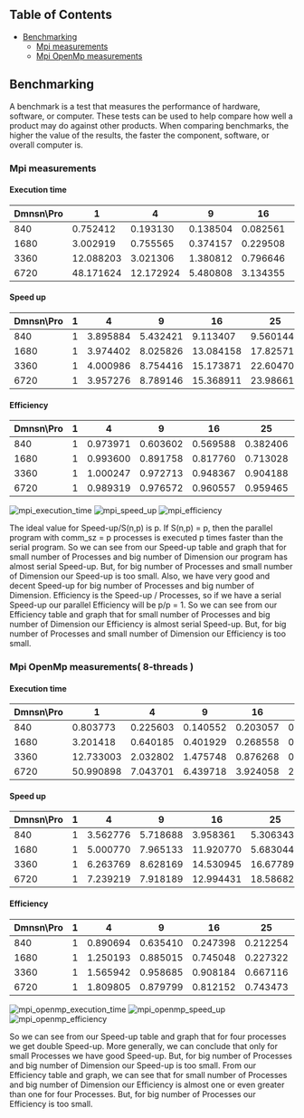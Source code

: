 ## Table of Contents

* [Benchmarking](https://github.com/ZamanidisAlexios/conway_game_of_life/tree/master/benchmark#benchmarking)
  * [Mpi measurements](https://github.com/ZamanidisAlexios/conway_game_of_life/tree/master/benchmark#mpi-measurements)
  * [Mpi OpenMp measurements](https://github.com/ZamanidisAlexios/conway_game_of_life/tree/master/benchmark#mpi-openmp-measurements)


## Benchmarking

A benchmark is a test that measures the performance of hardware, software, or computer. These tests can be used to help 
compare how well a product may do against other products. When comparing benchmarks, the higher the value of the results, 
the faster the component, software, or overall computer is.

### Mpi measurements

#### Execution time

 Dmnsn\Pro| 1         | 4         | 9         | 16        | 25       | 36       | 49       | 64       |
----------|-----------|-----------|-----------|-----------|----------|----------|----------|----------|
 840      | 0.752412  | 0.193130  | 0.138504  | 0.082561  | 0.078703 | 0.091018 | 0.091000 | 0.102858 |
 1680     | 3.002919  | 0.755565  | 0.374157  | 0.229508  | 0.168460 | 0.148978 | 0.140478 | 0.140119 |
 3360     | 12.088203 | 3.021306  | 1.380812  | 0.796646  | 0.534765 | 0.405058 | 0.325011 | 0.285601 |
 6720     | 48.171624 | 12.172924 | 5.480808  | 3.134355  | 2.008271 | 1.423471 | 1.063272 | 0.852721 |

#### Speed up

 Dmnsn\Pro| 1         | 4         | 9         | 16       | 25       | 36       | 49       | 64       |
----------|-----------|-----------|-----------|----------|----------|----------|----------|----------|
 840      | 1         | 3.895884  | 5.432421  | 9.113407 | 9.560144 | 8.266629 | 8.268264 | 7.315056 |
 1680     | 1         | 3.974402  | 8.025826  |13.084158 |17.825710 |20.156796 |21.376436 |21.431204 |
 3360     | 1         | 4.000986  | 8.754416  |15.173871 |22.604702 |29.843142 |37.193214 |42.325497 |
 6720     | 1         | 3.957276  | 8.789146  |15.368911 |23.986616 |33.840958 |45.305080 |56.491661 |

#### Efficiency

 Dmnsn\Pro| 1         | 4         | 9         | 16       | 25       | 36       | 49       | 64       |
----------|-----------|-----------|-----------|----------|----------|----------|----------|----------|
 840      | 1         | 0.973971  | 0.603602  | 0.569588 | 0.382406 | 0.229629 | 0.168740 | 0.114298 |
 1680     | 1         | 0.993600  | 0.891758  | 0.817760 | 0.713028 | 0.559911 | 0.436254 | 0.334863 |
 3360     | 1         | 1.000247  | 0.972713  | 0.948367 | 0.904188 | 0.828976 | 0.759045 | 0.661336 |
 6720     | 1         | 0.989319  | 0.976572  | 0.960557 | 0.959465 | 0.940027 | 0.924593 | 0.882682 |

![mpi_execution_time](https://user-images.githubusercontent.com/48658768/74972536-94cc5480-542a-11ea-8039-fedb03cd7343.png)
![mpi_speed_up](https://user-images.githubusercontent.com/48658768/74972132-e2948d00-5429-11ea-805f-dd71f4800f39.png)
![mpi_efficiency](https://user-images.githubusercontent.com/48658768/74972139-e3c5ba00-5429-11ea-91e6-e7107bf8bd5d.png)

The ideal value for Speed-up/S(n,p) is p. If S(n,p) = p, then the parallel program with comm_sz = p processes is executed 
p times faster than the serial program. So we can see from our Speed-up table and graph that for small number of Processes 
and big number of Dimension our program has almost serial Speed-up. But, for big number of Processes and small number of 
Dimension our Speed-up is too small. Also, we have very good and decent Speed-up for big number of Processes 
and big number of Dimension.
Εfficiency is the Speed-up / Processes, so if we have a serial Speed-up our parallel Εfficiency will be p/p = 1. 
So we can see from our Εfficiency table and graph that for small number of Processes and big number of Dimension our 
Εfficiency is almost serial Speed-up. But, for big number of Processes and small number of Dimension our Εfficiency 
is too small.

### Mpi OpenMp measurements( 8-threads )

#### Execution time

 Dmnsn\Pro| 1         | 4         | 9         | 16        | 25        | 36       | 49       | 64       |
----------|-----------|-----------|-----------|-----------|-----------|----------|----------|----------|
 840      | 0.803773  | 0.225603  | 0.140552  | 0.203057  | 0.151474  | 0.650479 | 0.511546 | 0.659165 |
 1680     | 3.201418  | 0.640185  | 0.401929  | 0.268558  | 0.563328  | 0.698334 | 1.330187 | 0.993040 |
 3360     | 12.733003 | 2.032802  | 1.475748  | 0.876268  | 0.763466  | 0.664128 | 0.880283 | 1.209686 |
 6720     | 50.990898 | 7.043701  | 6.439718  | 3.924058  | 2.743390  | 1.910961 | 1.500764 | 1.401790 |

#### Speed up

 Dmnsn\Pro| 1         | 4         | 9         | 16        | 25       | 36        | 49        | 64        |
----------|-----------|-----------|-----------|-----------|----------|-----------|-----------|-----------|
 840      | 1         | 3.562776  | 5.718688  | 3.958361  | 5.306343 | 1.235663  | 1.571262  | 1.219380  |
 1680     | 1         | 5.000770  | 7.965133  | 11.920770 | 5.683044 | 4.584365  | 2.406743  | 3.223856  |
 3360     | 1         | 6.263769  | 8.628169  | 14.530945 |16.677891 | 19.172512 | 14.464669 | 10.525874 |
 6720     | 1         | 7.239219  | 7.918189  | 12.994431 |18.586821 | 26.683380 | 33.976627 | 36.375561 |

#### Efficiency

 Dmnsn\Pro| 1         | 4         | 9         | 16       | 25       | 36       | 49       | 64       |
----------|-----------|-----------|-----------|----------|----------|----------|----------|----------|
 840      | 1         | 0.890694  | 0.635410  | 0.247398 | 0.212254 | 0.034324 | 0.032067 | 0.019053 |
 1680     | 1         | 1.250193  | 0.885015  | 0.745048 | 0.227322 | 0.127343 | 0.049117 | 0.050373 |
 3360     | 1         | 1.565942  | 0.958685  | 0.908184 | 0.667116 | 0.532570 | 0.295197 | 0.164467 |
 6720     | 1         | 1.809805  | 0.879799  | 0.812152 | 0.743473 | 0.741205 | 0.693401 | 0.568368 |

![mpi_openmp_execution_time](https://user-images.githubusercontent.com/48658768/74972148-e6c0aa80-5429-11ea-8b40-f8f2891ba14d.png)
![mpi_openmp_speed_up](https://user-images.githubusercontent.com/48658768/74972155-e9bb9b00-5429-11ea-901b-67adb6750192.png)
![mpi_openmp_efficiency](https://user-images.githubusercontent.com/48658768/74972161-eb855e80-5429-11ea-9d06-d4ecb903273e.png)

So we can see from our Speed-up table and graph that for four processes we get double Speed-up. Μore generally, 
we can conclude that only for small Processes we have good Speed-up. But, for big number of Processes and big number of 
Dimension our Speed-up is too small.
From our Εfficiency table and graph, we can see that for small number of Processes and big number of Dimension our 
Εfficiency is almost one or even greater than one for four Processes. But, for big number of Processes our Εfficiency 
is too small.